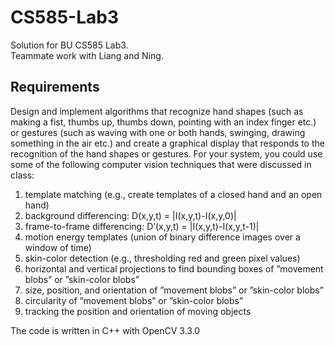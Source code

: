 # CS585-Lab3
Solution for BU CS585 Lab3. <br>
Teammate work with Liang and Ning.

## **Requirements**

Design and implement algorithms that recognize hand shapes (such as making a fist, thumbs up, thumbs down, pointing with an index finger etc.) or gestures (such as waving with one or both hands, swinging, drawing something in the air etc.) and create a graphical display that responds to the recognition of the hand shapes or gestures. For your system, you could use some of the following computer vision techniques that were discussed in class:

1. template matching (e.g., create templates of a closed hand and an open hand)
2. background differencing: D(x,y,t) = |I(x,y,t)-I(x,y,0)|
3. frame-to-frame differencing: D’(x,y,t) = |I(x,y,t)-I(x,y,t-1)|
4. motion energy templates (union of binary difference images over a window of time)
5. skin-color detection (e.g., thresholding red and green pixel values)
6. horizontal and vertical projections to find bounding boxes of ”movement blobs” or ”skin-color blobs”
7. size, position, and orientation of ”movement blobs” or ”skin-color blobs”
8. circularity of ”movement blobs” or ”skin-color blobs”
9. tracking the position and orientation of moving objects

The code is written in C++ with OpenCV 3.3.0
